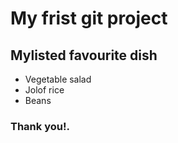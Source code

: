 # My frist git project
## Mylisted favourite dish

* Vegetable salad
* Jolof rice
* Beans

### Thank you!.
